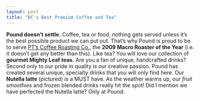 ```yaml
---
layout: post
title: "DC's Best Premium Coffee and Tea"
---
```


**Pound doesn’t settle.** Coffee, tea or food, nothing gets served unless it’s the best possible product we can put out. That’s why Pound is proud to be to serve [PT’s Coffee Roasting Co.](www.ptscoffee.com), the **2009 Macro Roaster of the Year** (i.e. it doesn’t get any better than this). Like tea? You will love our collection of **gourmet Mighty Leaf teas.**
Are you a fan of unique, handcrafted drinks? Second only to our pride in quality is our creative passion. Pound has created several unique, specialty drinks that you will only find here. Our **Nutella latte** (pictured) is a MUST have. As the weather warms up, our *fruit smoothies* and frozen blended drinks really hit the spot!
Did I mention we have perfected the Nutella latte? Only at Pound.